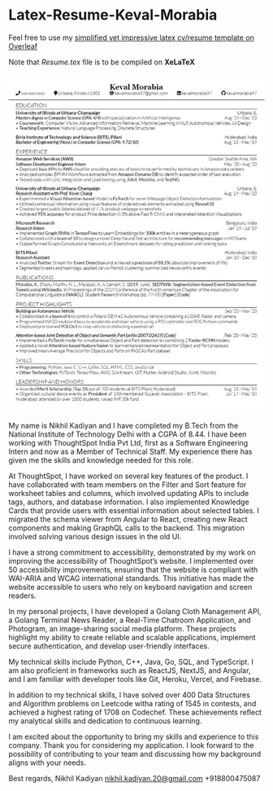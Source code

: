 # Latex-Resume-Keval-Morabia

Feel free to use my [simplified yet impressive latex cv/resume template on Overleaf](https://www.overleaf.com/latex/templates/keval-morabia-cv-slash-resume-template/crhfqbkmjfvp)

Note that _Resume.tex_ file is to be compiled on **XeLaTeX**

![Keval Morabia Resume Image](https://github.com/kevalmorabia97/Latex-Resume-Keval-Morabia/blob/master/Resume.jpg)


My name is Nikhil Kadiyan and I have completed my B.Tech from the National Institute of Technology Delhi with a CGPA of 8.44. I have been working with ThoughtSpot India Pvt Ltd, first as a Software Engineering Intern and now as a Member of Technical Staff. My experience there has given me the skills and knowledge needed for this role.

At ThoughtSpot, I have worked on several key features of the product. I have collaborated with team members on the Filter and Sort feature for worksheet tables and columns, which involved updating APIs to include tags, authors, and database information. I also implemented Knowledge Cards that provide users with essential information about selected tables. I migrated the schema viewer from Angular to React, creating new React components and making GraphQL calls to the backend. This migration involved solving various design issues in the old UI.

I have a strong commitment to accessibility, demonstrated by my work on improving the accessibility of ThoughtSpot’s website. I implemented over 50 accessibility improvements, ensuring that the website is compliant with WAI-ARIA and WCAG international standards. This initiative has made the website accessible to users who rely on keyboard navigation and screen readers.

In my personal projects, I have developed a Golang Cloth Management API, a Golang Terminal News Reader, a Real-Time Chatroom Application, and Photogram, an image-sharing social media platform. These projects highlight my ability to create reliable and scalable applications, implement secure authentication, and develop user-friendly interfaces.

My technical skills include Python, C++, Java, Go, SQL, and TypeScript. I am also proficient in frameworks such as ReactJS, NextJS, and Angular, and I am familiar with developer tools like Git, Heroku, Vercel, and Firebase.

In addition to my technical skills, I have solved over 400 Data Structures and Algorithm problems on Leetcode witha rating of 1545 in contests, and achieved a highest rating of 1708 on Codechef. These achievements reflect my analytical skills and dedication to continuous learning.

I am excited about the opportunity to bring my skills and experience to this company. Thank you for considering my application. I look forward to the possibility of contributing to your team and discussing how my background aligns with your needs.

Best regards,
Nikhil Kadiyan
nikhil.kadiyan.20@gmail.com
+918800475087